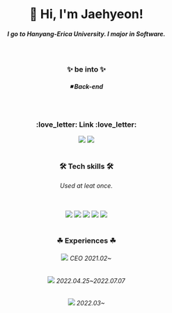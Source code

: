 <div align=center>

 # :raising_hand: Hi, I'm Jaehyeon!
 <h5>I go to Hanyang-Erica University.  
  I major in Software.</h5> 
<br>
<h3>✨ be into ✨</h3> 
<h5>◾ Back-end</h5>
<br> 
 <h3>:love_letter: Link :love_letter: </h3>
 
<a href="mailto:jjangjjh21@gmail.com">
 <img src="https://img.shields.io/badge/jjangjjh21@gmail.com-d14836?style=flat-square&logo=Gmail&logoColor=white&link=jjangjjh21@gmail.com"/></a>

 <a href="https://www.notion.so/">
 <img src="https://img.shields.io/badge/Notion-000000?style=flat-square&logo=Notion&logoColor=white"/></a>

<br> 
<br>   
 <h3>🛠 Tech skills 🛠 </h3>
 <h6>Used at leat once.</h6><br>
<img src="https://img.shields.io/badge/Python-3766AB?style=flat-square&logo=Python&logoColor=white"/>
<img src="https://img.shields.io/badge/HTML5-E34F26?style=flat-square&logo=HTML5&logoColor=white"/>
<img src="https://img.shields.io/badge/CSS3-1572B6?style=flat-square&logo=CSS3&logoColor=white"/>
 <img src="https://img.shields.io/badge/C-A8B9CC?style=flat-square&logo=C&logoColor=white"/>
 <img src="https://img.shields.io/badge/Java-007396?style=flat-square&logo=Java&logoColor=white"/>
<br> 
<br> 
 <h3>☘ Experiences ☘</h3>
                                                                             <h6><img src= "https://img.shields.io/badge/Start up%20-3766AB"/> CEO 2021.02~</h6>                                                              
<h6><img src= "https://img.shields.io/badge/Facebook University-2th-important"/> 2022.04.25~2022.07.07</h6>
<h6><img src= "https://img.shields.io/badge/LikeLion-10th-important"/> 2022.03~</h6>
<!--<h6><img src= "https://img.shields.io/badge/UMC-2th-00C386"/> 2022.03~</h6> -->
                                                                                                  
<br>


 
</div>
